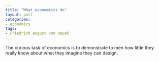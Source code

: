 ```yaml
---
title: "What economists do"
layout: post
categories:
- economics
tags:
- Friedrich August von Hayek
---
```


The curious task of economics is to demonstrate to men how little they really know about what they imagine they can design.
